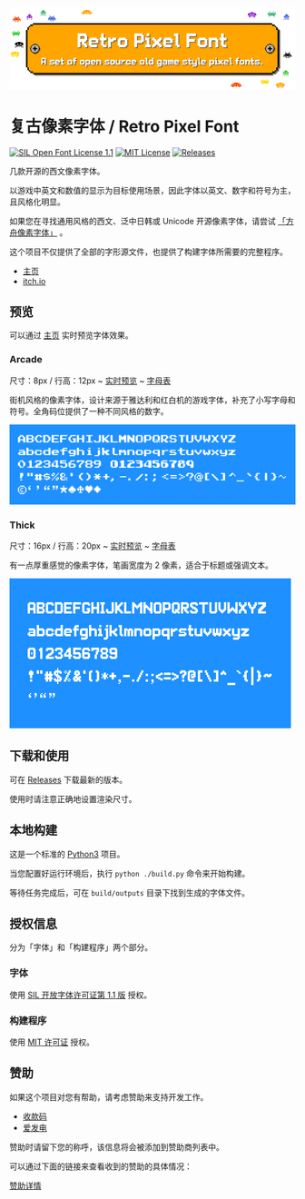 ![banner](docs/readme-banner.png)

# 复古像素字体 / Retro Pixel Font

[![SIL Open Font License 1.1](https://img.shields.io/badge/license-OFL--1.1-orange)](https://scripts.sil.org/OFL)
[![MIT License](https://img.shields.io/badge/license-MIT-green)](https://opensource.org/licenses/MIT)
[![Releases](https://img.shields.io/github/v/release/TakWolf/retro-pixel-font)](https://github.com/TakWolf/retro-pixel-font/releases)

几款开源的西文像素字体。

以游戏中英文和数值的显示为目标使用场景，因此字体以英文、数字和符号为主，且风格化明显。

如果您在寻找通用风格的西文、泛中日韩或 Unicode 开源像素字体，请尝试 [「方舟像素字体」](https://github.com/TakWolf/ark-pixel-font) 。

这个项目不仅提供了全部的字形源文件，也提供了构建字体所需要的完整程序。

- [主页](https://retro-pixel-font.takwolf.com)
- [itch.io](https://takwolf.itch.io/retro-pixel-font)

## 预览

可以通过 [主页](https://retro-pixel-font.takwolf.com) 实时预览字体效果。

### Arcade

尺寸：8px / 行高：12px ~ [实时预览](https://retro-pixel-font.takwolf.com#font-arcade) ~ [字母表](https://retro-pixel-font.takwolf.com/arcade/alphabet.html)

街机风格的像素字体，设计来源于雅达利和红白机的游戏字体，补充了小写字母和符号。全角码位提供了一种不同风格的数字。

![preview-arcade](docs/arcade/preview.png)

### Thick

尺寸：16px / 行高：20px ~ [实时预览](https://retro-pixel-font.takwolf.com#font-thick) ~ [字母表](https://retro-pixel-font.takwolf.com/thick/alphabet.html)

有一点厚重感觉的像素字体，笔画宽度为 2 像素，适合于标题或强调文本。

![preview-thick](docs/thick/preview.png)

## 下载和使用

可在 [Releases](https://github.com/TakWolf/retro-pixel-font/releases) 下载最新的版本。

使用时请注意正确地设置渲染尺寸。

## 本地构建

这是一个标准的 [Python3](https://www.python.org) 项目。

当您配置好运行环境后，执行 `python ./build.py` 命令来开始构建。

等待任务完成后，可在 `build/outputs` 目录下找到生成的字体文件。

## 授权信息

分为「字体」和「构建程序」两个部分。

### 字体

使用 [SIL 开放字体许可证第 1.1 版](LICENSE-OFL) 授权。

### 构建程序

使用 [MIT 许可证](LICENSE-MIT) 授权。

## 赞助

如果这个项目对您有帮助，请考虑赞助来支持开发工作。

- [收款码](https://github.com/TakWolf/TakWolf/blob/master/payment-qr-codes.md)
- [爱发电](https://afdian.net/@takwolf)

赞助时请留下您的称呼，该信息将会被添加到赞助商列表中。

可以通过下面的链接来查看收到的赞助的具体情况：

[赞助详情](https://github.com/TakWolf/TakWolf/blob/master/sponsors.md)